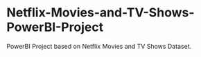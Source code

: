 # Netflix-Movies-and-TV-Shows-PowerBI-Project
PowerBI Project based on Netflix Movies and TV Shows Dataset.
